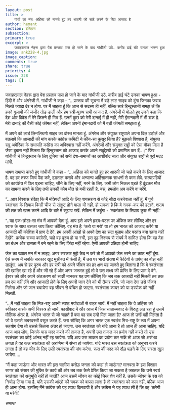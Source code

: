 ```yaml
---
layout: post
title: >
    गांधी का मंत्रः अहिंसा को मानते हुए हर आदमी जो चाहे करने के लिए आजाद है
author: hemant
section: इतिहास
subsection:
primary: true
excerpt: >
    जवाहरलाल नेहरू द्वारा पेश प्रस्ताव पास हो जाने के बाद गांधीजी उठे. करीब ढाई घंटे उनका भाषण हुआ - हिंदी में और अंगरेजी में. गांधीजी ने कहा - “...प्रस्ताव की सूचना मैं बड़े लाट साहब को दूंगा जिनका जवाब मिलते ज्यादा देर न होगा.
image: ank228-4.jpg
image_caption: 
comments: true
share: true
priority: 4
issue: 228
tags: []
---
```


जवाहरलाल नेहरू द्वारा पेश प्रस्ताव पास हो जाने के बाद गांधीजी उठे. करीब ढाई घंटे उनका भाषण हुआ - हिंदी में और अंगरेजी में. गांधीजी ने कहा - “...प्रस्ताव की सूचना मैं बड़े लाट साहब को दूंगा जिनका जवाब मिलते ज्यादा देर न होगा. पर मैं चाहता हूं कि आज से सदस्य ही नहीं, बल्कि सारे हिन्दुस्तानी समझ लें कि हमने गुलामी की जंजीर तोड़ डाली और हम स्त्री-पुरुष सभी आजाद हैं. अंगरेजी में बोलते हुए उनने कहा कि देश और विदेश में मेरे कितने ही मित्र हैं. उनमें कुछ को मेरी दानाई में ही नहीं, मेरी ईमानदारी में भी शक है. मेरी दानाई की वैसी कोई कीमत नहीं, लेकिन अपनी ईमानदारी को मैं बड़ी कीमती समझता हूं.

मैं अपने को लार्ड लिनलिथगो साहब का दोस्त मानता हूं. अंगरेज और संयुक्त राष्ट्रवाले अपना दिल टटोलें और बतलावें कि आजादी की मांग करके कांग्रेस कमिटी ने कौन-सा कुसूर किया है? मुझको विश्वास है, संयुक्त राष्ट्र अमेरिका के सभापति कांग्रेस का अविश्वास नहीं करेंगे. अंगरेजों और संयुक्त राष्ट्रों को ऐसा मौका मिला है जैसा दुबारा नहीं मिलता कि हिन्दुस्तान को आजाद करके अपने सदुद्देश्यों को प्रमाणित कर दें..।” फिर गांधीजी ने हिन्दुस्तान के लिए दुनिया की सभी देश-समाजों का आशीर्वाद चाहा और संयुक्त राष्ट्रों से पूरी मदद मांगी.

भाषण समाप्त करते हुए गांधीजी ने कहा - “...अहिंसा को मानते हुए हर आदमी जो चाहे करने के लिए आजाद है. वह हर तरफ जिच पैदा करे, हड़ताल करावे और अन्यान्य अहिंसात्मक साधनों से काम लेवे. सत्याग्रहियों को कार्यक्षेत्र में पिल पड़ना चाहिए, जीने के लिए नहीं, मरने के लिए. जभी लोग निकल पड़ते हैं ढूंढ़कर मौत का सामना करने के लिए तभी उनकी कौम मौत से बची रहती है. बस, हमलोग अब करेंगे वा मरेंगे.

“...आप विश्वास रखिए कि मैं मंत्रिपदों आदि के लिए वायसराय से कोई सौदा करनेवाला नहीं हूं. मैं पूर्ण स्वतंत्रता के सिवाय किसी चीज से संतुष्ट होने वाला भी नहीं. हो सकता है कि वे नमक-कर को हटाने, शराब की लत को खत्म करने आदि के बारे में सुझाव रखें. लेकिन मैं कहूंगा - ‘स्वतंत्रता के सिवाय कुछ भी नहीं.’

“..यह एक-छोटा-सा मंत्र मैं आपको देता हूं. आप इसे अपने हृदय-पटल पर अंकित कर लीजिए और हर श्वास के साथ उसका जाप किया कीजिए. वह मंत्र हैः ‘करो या मरो’ या तो हम भारत को आजाद करेंगे या आजादी की कोशिश में प्राण दे देंगे. हम अपनी आंखों से अपने देश का सदा गुलाम और परतंत्र बना रहना नहीं देखेंगे. प्रत्येक सच्चा कांग्रेसी, चाहे वह पुरुष हो या स्त्री, इस दृढ़ निश्चय से संघर्ष में शामिल होगा कि वह देश का बंधन और दासता में बने रहने के लिए जिंदा नहीं रहेगा. ऐसी आपकी प्रतिज्ञा होनी चाहिए.

जेल का ख्याल मन में न लाइए. अगर सरकार मुझे कैद न करे तो मैं आपको जेल भरने का कष्ट नहीं दूंगा. ऐसे समय में जबकि सरकार खुद मुसीबत में फंसी है, मैं उस पर भारी संख्या में कैदियों के प्रबंध् का बोझ नहीं डालूंगा. अब से हर पुरुष और हर स्त्री को अपने जीवन का हर क्षण यह जानते हुए बिताना है कि वे स्वतंत्राता की खातिर खा रहे हैं और जी रहे हैं और अगर जरूरत हुई तो वे उस लक्ष्य की प्राप्ति के लिए प्राण दे देंगे. ईश्वर को और अपने अंतःकरण को साक्षी मानकर यह प्रण कीजिए कि जब तक आजादी नहीं मिलती तब तक हम दम नहीं लेंगे और आजादी लेने के लिए अपनी जान देने को भी तैयार रहेंगे. जो जान देगा उसे जीवन मिलेगा और जो जान बचायेगा वह जीवन से वंचित हो जाएगा. स्वतंत्राता कायर को या डरपोक को नहीं मिलती.

“...मैं नहीं चाहता कि मित्र-राष्ट्र अपनी स्पष्ट मर्यादाओं से बाहर जायें. मैं नहीं चाहता कि वे अहिंसा को स्वीकार करके अभी निरस्त्र हो जायें. फासीवाद में और आज मैं जिस साम्राज्यवाद के विरुद्ध लड़ रहा हूं उसमें मौलिक अंतर है. अंगरेज भारत से जो चाहते हैं क्या वह सब उन्हें मिल जाता है? आज तो उन्हें वही मिलता है जो वे उससे जबरदस्ती वसूल करते हैं. जरा सोचिए कि अगर भारत एक स्वतंत्र मित्र-राष्ट्र के रूप में अपना सहयोग देगा तो उससे कितना अंतर हो जाएगा. उस स्वतंत्रता को यदि आना है तो आज ही आना चाहिए. यदि आज आप लोग, जिनके पास मदद करने की ताकत है, अपनी उस ताकत का प्रयोग नहीं करते तो उस स्वतंत्रता का कोई आंनद नहीं रह जायेगा. यदि आप उस ताकत का प्रयोग कर सकें तो आज जो असंभव लगता है वह कल स्वतंत्रता की अरुणिमा में संभव हो जायेगा. यदि भारत उस स्वतंत्रता को अनुभव करने लगता है तो वह चीन के लिए उसी स्वतंत्रता की मांग करेगा. रूस की मदद को दौड़ पड़ने के लिए रास्ता खुल जायेगा....

“मैं कहां जाऊंगा और भारत की इस चालीस करोड़ जनता को कहां ले जाऊंगा? मानवता के इस विशाल सागर को संसार की मुक्ति के कार्य की ओर तब तक कैसे प्रेरित किया जा सकता है जबतक कि उसे स्वयं स्वतंत्रता की अनुभूति नहीं हो जाती? आज उसमें जीवन का कोई चिन्ह शेष नहीं है. उसके जीवन के रस को निचोड़ लिया गया है. यदि उसकी आंखों की चमक को वापस लाना है तो स्वतंत्रता को कल नहीं, बल्कि आज ही आना होगा. इसलिए मैंने कांग्रेस को यह शपथ दिलवायी है और कांग्रेस ने यह शपथ ली है कि वह ‘करेगी या मरेगी’.

*समाप्त*